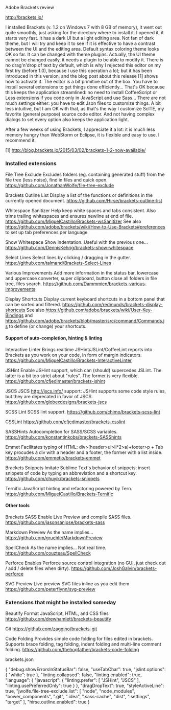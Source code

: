 Adobe Brackets review

http://brackets.io/

I installed Brackets (v. 1.2 on Windows 7 with 8 GB of memory), it went out quite smoothly, just asking for the directory where to install it.
I opened it, it starts very fast.
It has a dark UI but a light editing area. Not fan of dark theme, but I will try and keep it to see if it is effective to have a contrast between the UI and the editing area.
Default syntax coloring theme looks OK so far. It can be changed with theme plugins.
Actually, the UI theme cannot be changed easily, it needs a plugin to be able to modify it.
There is no drag'n'drop of text by default, which is why I rejected this editor on my first try (before 1.0), because I use this operation a lot; but it has been introduced in this version, and the blog post about this release [1] shows how to activate it.
The editor is a bit primitive out of the box. You have to install several extensions to get things done efficiently... That's OK because this keeps the application streamlined: no need to install CoffeeScript or Less extensions if you code only in JavaScript and use Sass...
There are not much settings either: you have to edit Json files to customize things. A bit less intuitive, but I am OK with that, as that's the way I customize ScITE, my favorite (general purpose) source code editor. And not having complex dialogs to set every option also keeps the application light.

After a few weeks of using Brackets, I appreciate it a lot: it is much less memory hungry than WebStorm or Eclipse, it is flexible and easy to use.
I recommend it.


[1] http://blog.brackets.io/2015/03/02/brackets-1-2-now-available/

### Installed extensions

File Tree Exclude
Excludes folders (eg. containing generated stuff) from the file tree (less noise), find in files and quick open.
https://github.com/JonathanWolfe/file-tree-exclude

Brackets Outline List
Display a list of the functions or definitions in the currently opened document.
https://github.com/Hirse/brackets-outline-list

Whitespace Sanitizer
Help keep white spaces and tabs consistent. Also trims trailing whitespaces and ensures newline at end of file.
https://github.com/MiguelCastillo/Brackets-wsSanitizer
See also https://github.com/adobe/brackets/wiki/How-to-Use-Brackets#preferences to set up tab preferences per language

Show Whitespace
Show indentation. Useful with the previous one...
https://github.com/DennisKehrig/brackets-show-whitespace

Select Lines
Select lines by clicking / dragging in the gutter.
https://github.com/talmand/Brackets-Select-Lines

Various Improvements
Add more information in the status bar, lowercase and uppercase converter, super clipboard, button close all folders in file tree, files search.
https://github.com/Dammmien/brackets-various-improvements

Display Shortcuts
Display current keyboard shortcuts in a bottom panel that can be sorted and filtered.
https://github.com/redmunds/brackets-display-shortcuts
See also https://github.com/adobe/brackets/wiki/User-Key-Bindings and https://github.com/adobe/brackets/blob/master/src/command/Commands.js to define (or change) your shortcuts.


#### Support of auto-completion, hinting & linting

Interactive Linter
Brings realtime JSHint/JSLint/CoffeeLint reports into Brackets as you work on your code, in form of margin indicators.
https://github.com/MiguelCastillo/Brackets-InteractiveLinter

JSHint
Enable JSHint support, which can (should) supercedes JSLint. The latter is a bit too strict about "rules". The former is very flexible.
https://github.com/cfjedimaster/brackets-jshint

JSCS
JSCS <http://jscs.info/> support: JSHint supports some code style rules, but they are deprecated in favor of JSCS.
https://github.com/globexdesigns/brackets-jscs

SCSS Lint
SCSS lint support.
https://github.com/chimo/brackets-scss-lint

CSSLint
https://github.com/cfjedimaster/brackets-csslint

SASSHints
Autocompletion for SASS/SCSS variables.
https://github.com/konstantinkobs/brackets-SASShints

Emmet
Facilitates typing of HTML: div>(header>ul>li*2>a)+footer>p + Tab key procudes a div with a header and a footer, the former with a list inside.
https://github.com/emmetio/brackets-emmet

Brackets Snippets
Imitate Sublime Text's behavior of snippets: insert snippets of code by typing an abbreviation and a shortcut key.
https://github.com/chuyik/brackets-snippets

Ternific
JavaScript hinting and refactoring powered by Tern.
https://github.com/MiguelCastillo/Brackets-Ternific


#### Other tools

Brackets SASS
Enable Live Preview and compile SASS files.
https://github.com/jasonsanjose/brackets-sass

Markdown Preview
As the name implies...
https://github.com/gruehle/MarkdownPreview

SpellCheck
As the name implies... Not real time.
https://github.com/couzteau/SpellCheck

Perforce
Enables Perforce source control integration (no GUI, just check out / add / delete files when dirty).
https://github.com/JoshGalvin/brackets-perforce

SVG Preview
Live preview SVG files inline as you edit them
https://github.com/peterflynn/svg-preview


### Extensions that might be installed someday

Beautify
Format JavaScript, HTML, and CSS files
https://github.com/drewhamlett/brackets-beautify

Git
https://github.com/zaggino/brackets-git

Code Folding
Provides simple code folding for files edited in brackets. Supports brace folding, tag folding, indent folding and multi-line comment folding.
https://github.com/thehogfather/brackets-code-folding




brackets.json

{
    "debug.showErrorsInStatusBar": false,
    "useTabChar": true,
    "jslint.options": {
        "white": true
    },
    "linting.collapsed": false,
    "linting.enabled": true,
	"language": {
		"javascript": {
			"linting.prefer": [ "JSHint", "JSCS" ],
			"linting.usePreferredOnly": true
		}
	},
    "dragDropText": true,
    "styleActiveLine": true,
    "jwolfe.file-tree-exclude.list": [
        "node",
        "node_modules",
        "bower_components",
        ".git",
        ".idea",
        ".sass-cache",
        "dist",
        ".settings",
        "target"
    ],
    "hirse.outline.enabled": true
}
